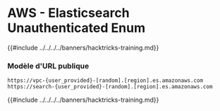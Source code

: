 # AWS - Elasticsearch Unauthenticated Enum

{{#include ../../../../banners/hacktricks-training.md}}

### Modèle d'URL publique
```
https://vpc-{user_provided}-[random].[region].es.amazonaws.com
https://search-{user_provided}-[random].[region].es.amazonaws.com
```
{{#include ../../../../banners/hacktricks-training.md}}
